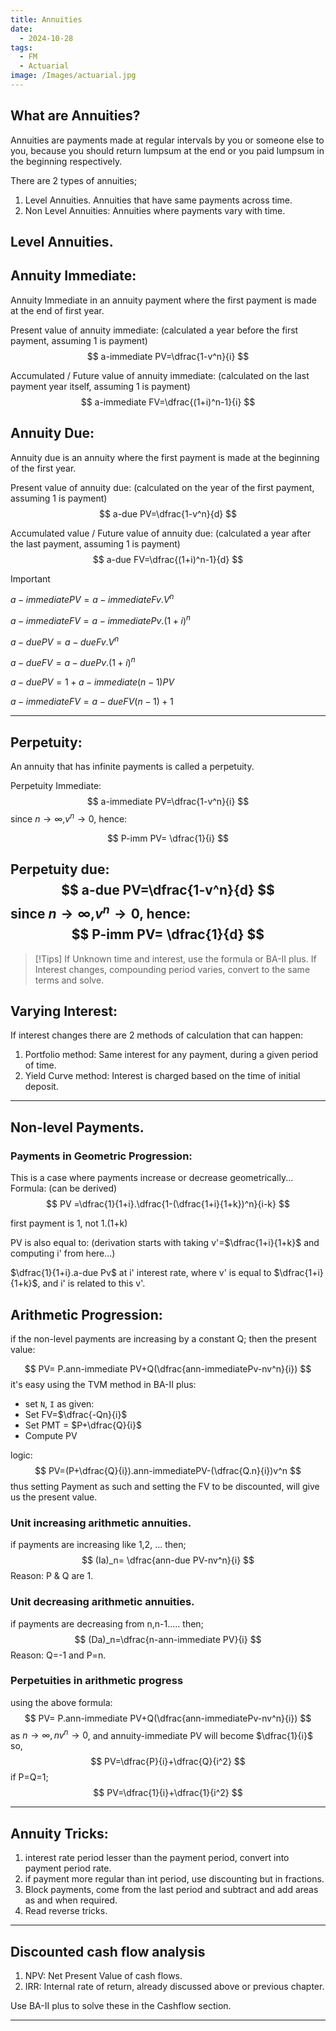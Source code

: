 ```yaml
---
title: Annuities
date:
  - 2024-10-28
tags:
  - FM
  - Actuarial
image: /Images/actuarial.jpg
---
```

## What are Annuities?
Annuities are payments made at regular intervals by you or someone else to you, because you should return lumpsum at the end or you paid lumpsum in the beginning respectively.


There are 2 types of annuities;
1. Level Annuities. Annuities that have same payments across time.
2. Non Level Annuities: Annuities where payments vary with time.

## Level Annuities.
## Annuity Immediate:

Annuity Immediate in an annuity payment where the first payment is made at the end of first year.

Present value of annuity immediate: (calculated a year before the first payment, assuming 1 is payment)
$$
a-immediate PV=\dfrac{1-v^n}{i}
$$

Accumulated / Future value of annuity immediate: (calculated on the last payment year itself, assuming 1 is payment)
$$
a-immediate FV=\dfrac{(1+i)^n-1}{i}
$$

## Annuity Due:
Annuity due is an annuity where the first payment is made at the beginning of the first year.

Present value of annuity due: (calculated on the year of the first payment, assuming 1 is payment)
$$
a-due PV=\dfrac{1-v^n}{d}
$$

Accumulated value / Future value of annuity due: (calculated a year after the last payment, assuming 1 is payment)
$$
a-due FV=\dfrac{(1+i)^n-1}{d}
$$

> [!important]
> $a-immediate PV =a-immediate Fv.V^n$
> 
> $a-immediate FV =a-immediate Pv.(1+i)^n$
> 
> $a-due PV =a-due Fv.V^n$
> 
> $a-due FV =a-due Pv.(1+i)^n$
> 
> $a-due PV = 1+ a-immediate (n-1) PV$
> 
> $a- immediate FV = a-due FV (n-1) +1$

---
## Perpetuity:
An annuity that has infinite payments is called a perpetuity.

Perpetuity Immediate:
$$
a-immediate PV=\dfrac{1-v^n}{i}
$$
since $n\rightarrow\infty$,$v^n\rightarrow0$, hence:

$$
P-imm PV= \dfrac{1}{i}
$$

Perpetuity due:
$$
a-due PV=\dfrac{1-v^n}{d}
$$
since $n\rightarrow\infty$,$v^n\rightarrow0$, hence:
$$
P-imm PV= \dfrac{1}{d}
$$
---
> [!Tips]
> If Unknown time and interest, use the formula or BA-II plus.
> If Interest changes, compounding period varies, convert to the same terms and solve.

## Varying Interest:
If interest changes there are 2 methods of calculation that can happen:
1. Portfolio method: Same interest for any payment, during a given period of time.
2. Yield Curve method: Interest is charged based on the time of initial deposit.

---

## Non-level Payments.
### Payments in Geometric Progression:
This is a case where payments increase or decrease geometrically...
Formula: (can be derived)
$$
PV =\dfrac{1}{1+i}.\dfrac{1-(\dfrac{1+i}{1+k})^n}{i-k}
$$

first payment is 1, not 1.(1+k)

PV is also equal to: (derivation starts with taking v'=$\dfrac{1+i}{1+k}$ and  computing i' from here...)

$\dfrac{1}{1+i}.a-due Pv$ at i' interest rate, where v' is equal to $\dfrac{1+i}{1+k}$, and i' is related to this v'.



## Arithmetic Progression:

if the non-level payments  are increasing by a constant Q;
then the present value:

$$
PV=  P.ann-immediate PV+Q(\dfrac{ann-immediatePv-nv^n}{i})
$$
it's easy using the TVM method in BA-II plus:
- set `N`, `I`  as given:
- Set FV=$\dfrac{-Qn}{i}$
- Set PMT = $P+\dfrac{Q}{i}$
- Compute PV

 logic:
 $$
 PV=(P+\dfrac{Q}{i}).ann-immediatePV-(\dfrac{Q.n}{i})v^n
$$
thus setting Payment as such and setting the FV to be discounted, will give us the present value.


### Unit increasing arithmetic annuities.
if payments are increasing like 1,2, ...
then;
$$
(Ia)_n= \dfrac{ann-due PV-nv^n}{i}
$$
Reason: P & Q are 1.

### Unit decreasing arithmetic annuities.
if payments are decreasing from n,n-1.....
then;
$$
(Da)_n=\dfrac{n-ann-immediate PV}{i}
$$
Reason: Q=-1 and P=n.

### Perpetuities in arithmetic progress

using the above formula:
$$
PV=  P.ann-immediate PV+Q(\dfrac{ann-immediatePv-nv^n}{i})
$$
as $n\rightarrow\infty, nv^n\rightarrow0$, and annuity-immediate PV will become $\dfrac{1}{i}$
so,
$$
PV=\dfrac{P}{i}+\dfrac{Q}{i^2}
$$
if P=Q=1;
$$
PV=\dfrac{1}{i}+\dfrac{1}{i^2}
$$

---
## Annuity Tricks:
1. interest rate period lesser than the payment period, convert into payment period rate.
2. if payment more regular than int period, use discounting but in fractions.
3. Block payments, come from the last period and subtract and add areas as and when required.
4. Read reverse tricks.
---
## Discounted cash flow analysis

1. NPV: Net Present Value of cash flows.
2. IRR: Internal rate of return, already discussed above or previous chapter.

Use BA-II plus to solve these in the Cashflow section.

---







